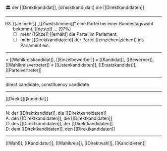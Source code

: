 🏛️ der [[Direktkandidat]], [dɪˈʁɛktkandiˌdaːt]
die [[Direktkandidaten]]

---
93. [[Je mehr]] „[[Zweitstimmen]]“ eine Partei bei einer Bundestagswahl bekommt, [[desto]] … (97%)
	- [ ] mehr [[Sitze]] [[erhält]] die Partei im Parlament.
	- [ ] mehr [[Direktkandidaten]] der Partei [[einziehen|ziehen]] ins Parlament ein.

---
= [[Wahlkreiskandidat]], [[Einzelbewerber]]
≈ [[Kandidat]], [[Bewerber]], [[Wahlkreisvertreter]]
≠ [[Listenkandidaten]], [[Ersatzkandidat]], [[Parteivertreter]]

---
direct candidate, constituency candidate

---
[[Direkt]][[kandidat]]

---
N: der [[Direktkandidat]], die [[Direktkandidaten]]  
A: den [[Direktkandidaten]], die [[Direktkandidaten]]  
G: des [[Direktkandidaten]], der [[Direktkandidaten]]  
D: dem [[Direktkandidaten]], den [[Direktkandidaten]]  

---
[[Wahl]], [[Kandidatur]], [[Wahlkreis]], [[Direktwahl]], [[Kandidieren]]